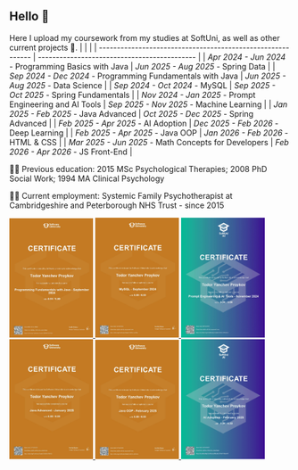 ## Hello 👋 
Here I upload my coursework from my studies at SoftUni, as well as other current projects 🚀.
|                                                             |                                              |
| ----------------------------------------------------------- | -------------------------------------------- |
| *Apr 2024 - Jun 2024* - Programming Basics with Java        | *Jun 2025 - Aug 2025* - Spring Data          |
| *Sep 2024 - Dec 2024* - Programming Fundamentals with Java  | *Jun 2025 - Aug 2025* - Data Science         |
| *Sep 2024 - Oct 2024* - MySQL                               | *Sep 2025 - Oct 2025* - Spring Fundamentals  |
| *Nov 2024 - Jan 2025* - Prompt Engineering and AI Tools     | *Sep 2025 - Nov 2025* - Machine Learning     |
| *Jan 2025 - Feb 2025* - Java Advanced                       | *Oct 2025 - Dec 2025* - Spring Advanced      |
| *Feb 2025 - Apr 2025* - AI Adoption                         | *Dec 2025 - Feb 2026* - Deep Learning        |
| *Feb 2025 - Apr 2025* - Java OOP                            | *Jan 2026 - Feb 2026* - HTML & CSS           |
| *Mar 2025 - Jun 2025* - Math Concepts for Developers        | *Feb 2026 - Apr 2026* - JS Front-End         |

👨‍🎓 Previous education: 2015 MSc Psychological Therapies; 2008 PhD Social Work; 1994 MA Clinical Psychology

🧑‍💼 Current employment: Systemic Family Psychotherapist at Cambridgeshire and Peterborough NHS Trust - since 2015

<a href="https://github.com/tproykov/certificates/blob/main/Programming%20Fundamentals%20with%20Java%20-%20September%202024.jpeg">
  <img src="https://github.com/tproykov/certificates/blob/main/Programming%20Fundamentals%20with%20Java%20-%20September%202024.jpeg" width="150">
</a>

<a href="https://github.com/tproykov/certificates/blob/main/MySQL%20-%20September%202024%20-%20Certificate.jpeg">
  <img src="https://github.com/tproykov/certificates/blob/main/MySQL%20-%20September%202024%20-%20Certificate.jpeg" width="150">
</a>

<a href="https://github.com/tproykov/certificates/blob/main/Prompt%20Engineering%20%26%20AI%20Tools%20-%20November%202024%20-%20Certificate.jpg">
  <img src="https://github.com/tproykov/certificates/blob/main/Prompt%20Engineering%20%26%20AI%20Tools%20-%20November%202024%20-%20Certificate.jpg" width="150">
</a>

<a href="https://github.com/tproykov/certificates/blob/main/Java_Advanced%20-%20January%202025%20-%20Certificate.jpeg">
  <img src="https://github.com/tproykov/certificates/blob/main/Java_Advanced%20-%20January%202025%20-%20Certificate.jpeg" width="150">
</a>

<a href="https://github.com/tproykov/certificates/blob/main/Java_OOP_-_February_2025%20-%20Certificate.jpeg">
  <img src="https://github.com/tproykov/certificates/blob/main/Java_OOP_-_February_2025%20-%20Certificate.jpeg" width="150">
</a>

<a href="https://github.com/tproykov/certificates/blob/main/AI_Adoption_-_February_2025_-_Certificate_optimized.png">
  <img src="https://github.com/tproykov/certificates/blob/main/AI_Adoption_-_February_2025_-_Certificate_optimized.png" width="150">
</a>

<!--
**tproykov/tproykov** is a ✨ _special_ ✨ repository because its `README.md` (this file) appears on your GitHub profile.

Here are some ideas to get you started:

- 🔭 I’m currently working on ...
- 🌱 I’m currently learning ...
- 👯 I’m looking to collaborate on ...
- 🤔 I’m looking for help with ...
- 💬 Ask me about ...
- 📫 How to reach me: ...
- 😄 Pronouns: ...
- ⚡ Fun fact: ...
-->
